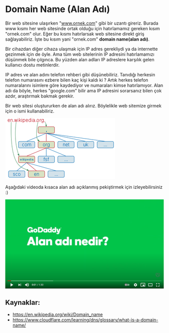 # Domain Name (Alan Adı)

Bir web sitesine ulaşırken "www.ornek.com" gibi bir uzantı gireriz. Burada www kısmı her web sitesinde ortak olduğu için hatırlamamız gereken kısım "ornek.com" olur. Eğer bu kısmı hatırlarsak web sitesine direkt giriş sağlayabiliriz. İşte bu kısım yani "ornek.com" **domain name(alan adı)**.

Bir cihazdan diğer cihaza ulaşmak için IP adres gerekliydi ya da internette gezinmek için de öyle. Ama tüm web sitelerinin IP adresini hatırlamamızı düşünmek bile çılgınca. Bu yüzden alan adları IP adreslere karşılık gelen kullanıcı dostu metinlerdir. 

IP adres ve alan adını telefon rehberi gibi düşünebiliriz. Tanıdığı herkesin telefon numarasını ezbere bilen kaç kişi kaldı ki ? Artık herkes telefon numaralarını isimlere göre kaydediyor ve numaraları kimse hatırlamıyor. Alan adı da böyle, herkes "google.com" bilir ama IP adresini sorarsanız bilen çok azdır, araştırmak bakmak gerekir. 

Bir web sitesi oluştururken de alan adı alırız. Böylelikle web sitemize girmek için o ismi kullanabiliriz.



![hierarchy](figures/hierarchy_domain_name.png) 



Aşağıdaki videoda kısaca alan adı açıklanmış pekiştirmek için izleyebilirsiniz :)

[![domain_name_video](figures/domain_name_video.png)](https://www.youtube.com/watch?v=-jYUNrFL5G0)



## Kaynaklar:

- https://en.wikipedia.org/wiki/Domain_name
- https://www.cloudflare.com/learning/dns/glossary/what-is-a-domain-name/